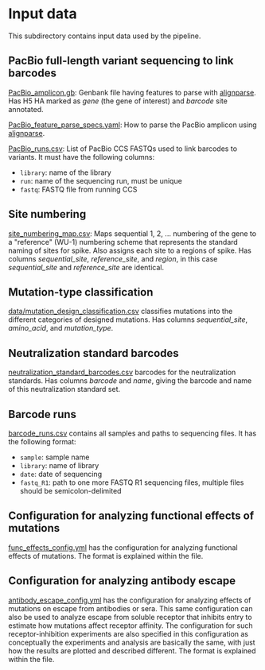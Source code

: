 # Input data
This subdirectory contains input data used by the pipeline.

## PacBio full-length variant sequencing to link barcodes

[PacBio_amplicon.gb](PacBio_amplicon.gb): Genbank file having features to parse with [alignparse](https://jbloomlab.github.io/alignparse/). Has H5 HA marked as *gene* (the gene of interest) and *barcode* site annotated.

[PacBio_feature_parse_specs.yaml](PacBio_feature_parse_specs.yaml): How to parse the PacBio amplicon using [alignparse](https://jbloomlab.github.io/alignparse/).

[PacBio_runs.csv](PacBio_runs.csv): List of PacBio CCS FASTQs used to link barcodes to variants.
It must have the following columns:

 - `library`: name of the library
 - `run`: name of the sequencing run, must be unique
 - `fastq`: FASTQ file from running CCS

## Site numbering
[site_numbering_map.csv](site_numbering_map.csv): Maps sequential 1, 2, ... numbering of the gene to a "reference" (WU-1) numbering scheme that represents the standard naming of sites for spike.
Also assigns each site to a regions of spike.
Has columns *sequential_site*, *reference_site*, and *region*, in this case *sequential_site* and *reference_site* are identical.

## Mutation-type classification
[data/mutation_design_classification.csv](data/mutation_design_classification.csv) classifies mutations into the different categories of designed mutations.
Has columns *sequential_site*, *amino_acid*, and *mutation_type*.

## Neutralization standard barcodes
[neutralization_standard_barcodes.csv](neutralization_standard_barcodes.csv) barcodes for the neutralization standards.
Has columns *barcode* and *name*, giving the barcode and name of this neutralization standard set.

## Barcode runs
[barcode_runs.csv](barcode_runs.csv) contains all samples and paths to sequencing files. It has the following format:

 - `sample`: sample name
 - `library`: name of library
 - `date`: date of sequencing
 - `fastq_R1`: path to one more FASTQ R1 sequencing files, multiple files should be semicolon-delimited

## Configuration for analyzing functional effects of mutations
[func_effects_config.yml](func_effects_config.yml) has the configuration for analyzing functional effects of mutations.
The format is explained within the file.

## Configuration for analyzing antibody escape
[antibody_escape_config.yml](antibody_escape_config.yml) has the configuration for analyzing effects of mutations on escape from antibodies or sera.
This same configuration can also be used to analyze escape from soluble receptor that inhibits entry to estimate how mutations affect receptor affinity.
The configuration for such receptor-inhibition experiments are also specified in this configuration as conceptually the experiments and analysis are basically the same, with just how the results are plotted and described different.
The format is explained within the file.
